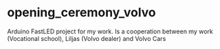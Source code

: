 # opening_ceremony_volvo

Arduino FastLED project for my work.
Is a cooperation between my work (Vocational school), Liljas (Volvo dealer) and Volvo Cars
